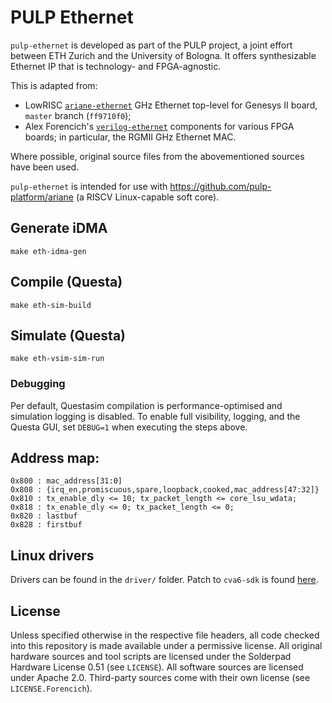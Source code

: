 # PULP Ethernet

`pulp-ethernet` is developed as part of the PULP project, a joint effort between
ETH Zurich and the University of Bologna. It offers synthesizable Ethernet IP
that is technology- and FPGA-agnostic.

This is adapted from:
* LowRISC [`ariane-ethernet`](https://github.com/lowRISC/ariane-ethernet) GHz
  Ethernet top-level for Genesys II board, `master` branch (`ff9710f0`);
* Alex Forencich's
  [`verilog-ethernet`](https://github.com/alexforencich/verilog-ethernet)
  components for various FPGA boards; in particular, the RGMII GHz Ethernet MAC.

Where possible, original source files from the abovementioned sources have been
used.

`pulp-ethernet` is intended for use with https://github.com/pulp-platform/ariane
(a RISCV Linux-capable soft core).

## Generate iDMA

```
make eth-idma-gen
```

## Compile (Questa)

```
make eth-sim-build
```

## Simulate (Questa)
```
make eth-vsim-sim-run
```

### Debugging

Per default, Questasim compilation is performance-optimised and simulation
logging is disabled. To enable full visibility, logging, and the Questa GUI, set
`DEBUG=1` when executing the steps above.

## Address map:

```
0x800 : mac_address[31:0]
0x808 : {irq_en,promiscuous,spare,loopback,cooked,mac_address[47:32]}
0x810 : tx_enable_dly <= 10; tx_packet_length <= core_lsu_wdata;
0x818 : tx_enable_dly <= 0; tx_packet_length <= 0;
0x820 : lastbuf
0x828 : firstbuf
```

## Linux drivers

Drivers can be found in the `driver/` folder. Patch to `cva6-sdk` is found
[here](https://github.com/openhwgroup/cva6-sdk/blob/master/linux_patch/0001-Incorporate-lowrisc-drivers-for-latest-kernel-releas.patch).

## License

Unless specified otherwise in the respective file headers, all code checked into
this repository is made available under a permissive license. All original
hardware sources and tool scripts are licensed under the Solderpad Hardware
License 0.51 (see `LICENSE`). All software sources are licensed under Apache
2.0. Third-party sources come with their own license (see `LICENSE.Forencich`).
